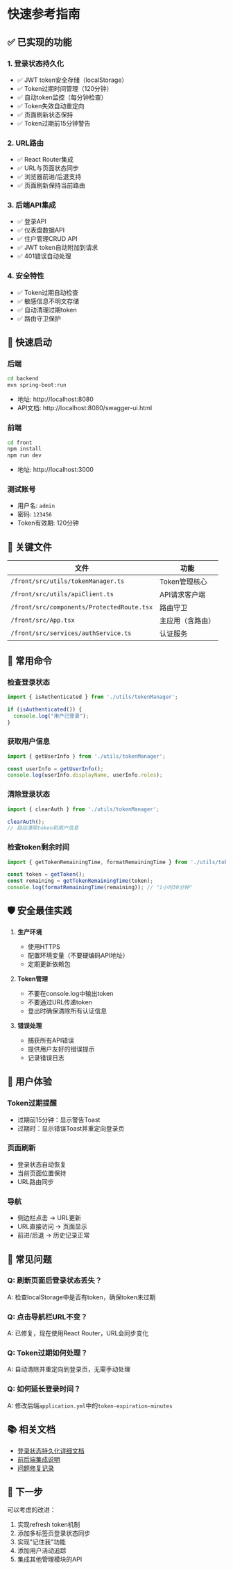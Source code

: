 # 快速参考指南

## ✅ 已实现的功能

### 1. 登录状态持久化
- ✅ JWT token安全存储（localStorage）
- ✅ Token过期时间管理（120分钟）
- ✅ 自动token监控（每分钟检查）
- ✅ Token失效自动重定向
- ✅ 页面刷新状态保持
- ✅ Token过期前15分钟警告

### 2. URL路由
- ✅ React Router集成
- ✅ URL与页面状态同步
- ✅ 浏览器前进/后退支持
- ✅ 页面刷新保持当前路由

### 3. 后端API集成
- ✅ 登录API
- ✅ 仪表盘数据API
- ✅ 住户管理CRUD API
- ✅ JWT token自动附加到请求
- ✅ 401错误自动处理

### 4. 安全特性
- ✅ Token过期自动检查
- ✅ 敏感信息不明文存储
- ✅ 自动清理过期token
- ✅ 路由守卫保护

## 🚀 快速启动

### 后端
```bash
cd backend
mvn spring-boot:run
```
- 地址: http://localhost:8080
- API文档: http://localhost:8080/swagger-ui.html

### 前端
```bash
cd front
npm install
npm run dev
```
- 地址: http://localhost:3000

### 测试账号
- 用户名: `admin`
- 密码: `123456`
- Token有效期: 120分钟

## 📂 关键文件

| 文件 | 功能 |
|------|------|
| `/front/src/utils/tokenManager.ts` | Token管理核心 |
| `/front/src/utils/apiClient.ts` | API请求客户端 |
| `/front/src/components/ProtectedRoute.tsx` | 路由守卫 |
| `/front/src/App.tsx` | 主应用（含路由） |
| `/front/src/services/authService.ts` | 认证服务 |

## 🔧 常用命令

### 检查登录状态
```typescript
import { isAuthenticated } from './utils/tokenManager';

if (isAuthenticated()) {
  console.log("用户已登录");
}
```

### 获取用户信息
```typescript
import { getUserInfo } from './utils/tokenManager';

const userInfo = getUserInfo();
console.log(userInfo.displayName, userInfo.roles);
```

### 清除登录状态
```typescript
import { clearAuth } from './utils/tokenManager';

clearAuth();
// 自动清除token和用户信息
```

### 检查token剩余时间
```typescript
import { getTokenRemainingTime, formatRemainingTime } from './utils/tokenManager';

const token = getToken();
const remaining = getTokenRemainingTime(token);
console.log(formatRemainingTime(remaining)); // "1小时30分钟"
```

## 🛡️ 安全最佳实践

1. **生产环境**
   - 使用HTTPS
   - 配置环境变量（不要硬编码API地址）
   - 定期更新依赖包

2. **Token管理**
   - 不要在console.log中输出token
   - 不要通过URL传递token
   - 登出时确保清除所有认证信息

3. **错误处理**
   - 捕获所有API错误
   - 提供用户友好的错误提示
   - 记录错误日志

## 📱 用户体验

### Token过期提醒
- 过期前15分钟：显示警告Toast
- 过期时：显示错误Toast并重定向登录页

### 页面刷新
- 登录状态自动恢复
- 当前页面位置保持
- URL路由同步

### 导航
- 侧边栏点击 → URL更新
- URL直接访问 → 页面显示
- 前进/后退 → 历史记录正常

## 🐛 常见问题

### Q: 刷新页面后登录状态丢失？
A: 检查localStorage中是否有token，确保token未过期

### Q: 点击导航栏URL不变？
A: 已修复，现在使用React Router，URL会同步变化

### Q: Token过期如何处理？
A: 自动清除并重定向到登录页，无需手动处理

### Q: 如何延长登录时间？
A: 修改后端`application.yml`中的`token-expiration-minutes`

## 📚 相关文档

- [登录状态持久化详细文档](./AUTH_PERSISTENCE.md)
- [前后端集成说明](./INTEGRATION.md)
- [问题修复记录](/FIXES.md)

## 🎯 下一步

可以考虑的改进：
1. 实现refresh token机制
2. 添加多标签页登录状态同步
3. 实现"记住我"功能
4. 添加用户活动追踪
5. 集成其他管理模块的API
